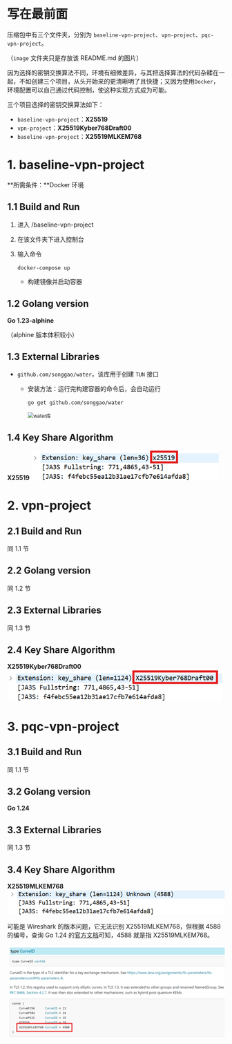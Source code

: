 # 写在最前面

压缩包中有三个文件夹，分别为 `baseline-vpn-project`、`vpn-project`、`pqc-vpn-project`。

（`image` 文件夹只是存放该 README.md 的图片）

因为选择的密钥交换算法不同，环境有细微差异，与其把选择算法的代码杂糅在一起，不如创建三个项目，从头开始来的更清晰明了且快捷；又因为使用`Docker`，环境配置可以自己通过代码控制，使这种实现方式成为可能。

三个项目选择的密钥交换算法如下：

- `baseline-vpn-project`：**X25519**
- `vpn-project`：**X25519Kyber768Draft00**
- `baseline-vpn-project`：**X25519MLKEM768**



# 1. baseline-vpn-project

**所需条件：**Docker 环境

## 1.1 Build and Run

1. 进入 /baseline-vpn-project

2. 在该文件夹下进入控制台

3. 输入命令

   ```shell
   docker-compose up
   ```

   - 构建镜像并启动容器

## 1.2 Golang version

**Go 1.23-alphine**

（alphine 版本体积较小）

## 1.3 External Libraries

- `github.com/songgao/water`，该库用于创建 `TUN` 接口
  - 安装方法：运行完构建容器的命令后，会自动运行
  
    ```shell
    go get github.com/songgao/water
    ```
  
    <img src=".\images\water库.png" alt="water库" style="zoom:80%;" />

## 1.4 Key Share Algorithm

**X25519**                                                <img src=".\images\x25519.png" alt="x25519" style="zoom:80%;" />



# 2. vpn-project

## 2.1 Build and Run

同 1.1 节

## 2.2 Golang version

同 1.2 节

## 2.3 External Libraries

同 1.3 节

## 2.4 Key Share Algorithm

**X25519Kyber768Draft00**          <img src=".\images\X25519Kyber768Draft00.png" alt="X25519Kyber768Draft00" style="zoom:80%;" />



# 3. pqc-vpn-project

## 3.1 Build and Run

同 1.1 节

## 3.2 Golang version

**Go 1.24**

## 3.3 External Libraries

同 1.3 节

## 3.4 Key Share Algorithm

**X25519MLKEM768**                    <img src=".\images\X25519MLKEM768.png" alt="X25519MLKEM768" style="zoom:80%;" />

可能是 Wireshark 的版本问题，它无法识别 X25519MLKEM768，但根据 4588 的编号，查询 Go 1.24 的[官方文档](https://pkg.go.dev/crypto/tls#CurveID)可知，4588 就是指 X25519MLKEM768。

<img src=".\images\官方文档.png" alt="官方文档" style="zoom:50%;" />
